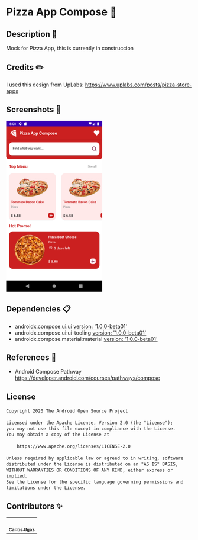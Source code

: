 # Pizza App Compose :rocket:
## Description :scroll: 
Mock for Pizza App, this is currently in construccion


## Credits :pencil2:
I used this design from UpLabs: https://www.uplabs.com/posts/pizza-store-apps

## Screenshots :iphone:
<!-- You can add more screenshots here if you like -->
<img src="/images/image_1.png" width="260">


## Dependencies :clipboard:

- androidx.compose.ui:ui [version: '1.0.0-beta01'](https://mvnrepository.com/artifact/androidx.compose.ui/ui)
- androidx.compose.ui:ui-tooling [version: '1.0.0-beta01'](https://mvnrepository.com/artifact/androidx.compose.ui/ui-tooling)
- androidx.compose.material:material [version: '1.0.0-beta01'](https://mvnrepository.com/artifact/androidx.compose.material/material)

## References :blue_book:


- Android Compose Pathway https://developer.android.com/courses/pathways/compose

## License
```
Copyright 2020 The Android Open Source Project

Licensed under the Apache License, Version 2.0 (the "License");
you may not use this file except in compliance with the License.
You may obtain a copy of the License at

    https://www.apache.org/licenses/LICENSE-2.0

Unless required by applicable law or agreed to in writing, software
distributed under the License is distributed on an "AS IS" BASIS,
WITHOUT WARRANTIES OR CONDITIONS OF ANY KIND, either express or implied.
See the License for the specific language governing permissions and
limitations under the License.
```

## Contributors ✨

<!-- ALL-CONTRIBUTORS-LIST:START - Do not remove or modify this section -->
<!-- prettier-ignore-start -->
<!-- markdownlint-disable -->
<table>
  <tr>
    <td align="center"><a href="https://github.com/carlosgub"><img src="https://avatars1.githubusercontent.com/u/30916886?s=460&v=4" width="100px;" alt=""/><br /><sub><b>Carlos Ugaz</b></sub></a><br /></td>
  </tr>
</table>

<!-- markdownlint-enable -->
<!-- prettier-ignore-end -->
<!-- ALL-CONTRIBUTORS-LIST:END -->
